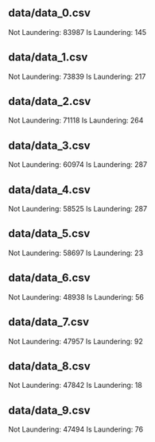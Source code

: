 data/data_0.csv
-------------------------------
Not Laundering:  83987
Is  Laundering:  145


data/data_1.csv
-------------------------------
Not Laundering:  73839
Is  Laundering:  217


data/data_2.csv
-------------------------------
Not Laundering:  71118
Is  Laundering:  264


data/data_3.csv
-------------------------------
Not Laundering:  60974
Is  Laundering:  287


data/data_4.csv
-------------------------------
Not Laundering:  58525
Is  Laundering:  287


data/data_5.csv
-------------------------------
Not Laundering:  58697
Is  Laundering:  23


data/data_6.csv
-------------------------------
Not Laundering:  48938
Is  Laundering:  56


data/data_7.csv
-------------------------------
Not Laundering:  47957
Is  Laundering:  92


data/data_8.csv
-------------------------------
Not Laundering:  47842
Is  Laundering:  18


data/data_9.csv
-------------------------------
Not Laundering:  47494
Is  Laundering:  76
